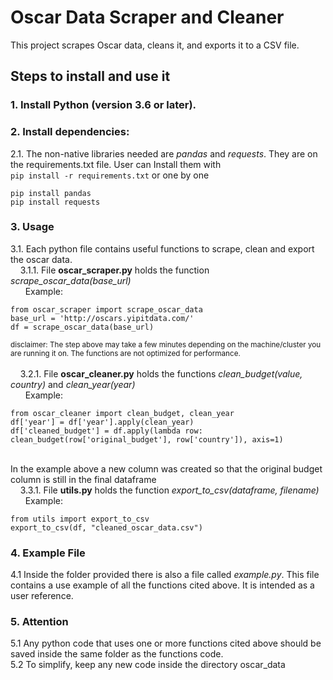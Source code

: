 # Oscar Data Scraper and Cleaner

This project scrapes Oscar data, cleans it, and exports it to a CSV file.

## Steps to install and use it

### 1. **Install Python** (version 3.6 or later). 
### 2. **Install dependencies:** 
   2.1. The non-native libraries needed are *pandas* and *requests*. They are on the requirements.txt file. User can Install them with \
   `pip install -r requirements.txt` 
   or one by one 
   ```
pip install pandas
pip install requests
```
### 3. **Usage** 
   3.1. Each python file contains useful functions to scrape, clean and export the oscar data. \
&nbsp;&nbsp;&nbsp;&nbsp;3.1.1. File **oscar_scraper.py** holds the function *scrape_oscar_data(base_url)* \
&nbsp;&nbsp;&nbsp;&nbsp;&nbsp;&nbsp;Example: 
```
from oscar_scraper import scrape_oscar_data
base_url = 'http://oscars.yipitdata.com/' 
df = scrape_oscar_data(base_url)
```
<sub>disclaimer: The step above may take a few minutes depending on the machine/cluster you are running it on. The functions are not optimized for performance.</sub> \
\
&nbsp;&nbsp;&nbsp;&nbsp;3.2.1. File **oscar_cleaner.py** holds the functions *clean_budget(value, country)* and *clean_year(year)* \
&nbsp;&nbsp;&nbsp;&nbsp;&nbsp;&nbsp;Example: 

```
from oscar_cleaner import clean_budget, clean_year 
df['year'] = df['year'].apply(clean_year) 
df['cleaned_budget'] = df.apply(lambda row: clean_budget(row['original_budget'], row['country']), axis=1) 
```
\
In the example above a new column was created so that the original budget column is still in the final dataframe
\
&nbsp;&nbsp;&nbsp;&nbsp;3.3.1. File **utils.py** holds the function *export_to_csv(dataframe, filename)* \
&nbsp;&nbsp;&nbsp;&nbsp;&nbsp;&nbsp;Example: 
```
from utils import export_to_csv 
export_to_csv(df, "cleaned_oscar_data.csv") 
```
### 4. **Example File** 
   4.1 Inside the folder provided there is also a file called *example.py*. This file contains a use example of all the functions cited above. It is intended as a user reference.
### 5. **Attention** 
   5.1 Any python code that uses one or more functions cited above should be saved inside the same folder as the functions code. \
   5.2 To simplify, keep any new code inside the directory oscar_data 

